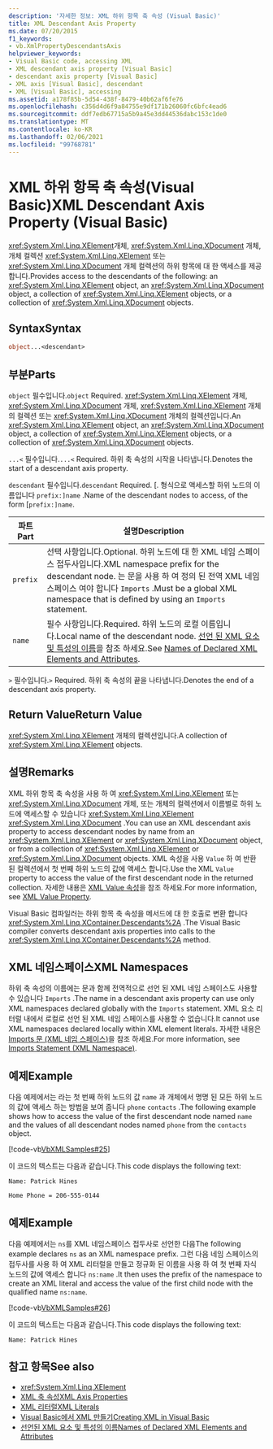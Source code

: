```yaml
---
description: '자세한 정보: XML 하위 항목 축 속성 (Visual Basic)'
title: XML Descendant Axis Property
ms.date: 07/20/2015
f1_keywords:
- vb.XmlPropertyDescendantsAxis
helpviewer_keywords:
- Visual Basic code, accessing XML
- XML descendant axis property [Visual Basic]
- descendant axis property [Visual Basic]
- XML axis [Visual Basic], descendant
- XML [Visual Basic], accessing
ms.assetid: a178f85b-5d54-438f-8479-40b62af6fe76
ms.openlocfilehash: c356d4d6f9a84755e9df171b26060fc6bfc4ead6
ms.sourcegitcommit: ddf7edb67715a5b9a45e3dd44536dabc153c1de0
ms.translationtype: MT
ms.contentlocale: ko-KR
ms.lasthandoff: 02/06/2021
ms.locfileid: "99768781"
---
```

# <a name="xml-descendant-axis-property-visual-basic"></a><span data-ttu-id="8b5a4-103">XML 하위 항목 축 속성(Visual Basic)</span><span class="sxs-lookup"><span data-stu-id="8b5a4-103">XML Descendant Axis Property (Visual Basic)</span></span>

<span data-ttu-id="8b5a4-104"><xref:System.Xml.Linq.XElement>개체, <xref:System.Xml.Linq.XDocument> 개체, 개체 컬렉션 <xref:System.Xml.Linq.XElement> 또는 <xref:System.Xml.Linq.XDocument> 개체 컬렉션의 하위 항목에 대 한 액세스를 제공 합니다.</span><span class="sxs-lookup"><span data-stu-id="8b5a4-104">Provides access to the descendants of the following: an <xref:System.Xml.Linq.XElement> object, an <xref:System.Xml.Linq.XDocument> object, a collection of <xref:System.Xml.Linq.XElement> objects, or a collection of <xref:System.Xml.Linq.XDocument> objects.</span></span>

## <a name="syntax"></a><span data-ttu-id="8b5a4-105">Syntax</span><span class="sxs-lookup"><span data-stu-id="8b5a4-105">Syntax</span></span>

```vb
object...<descendant>
```

## <a name="parts"></a><span data-ttu-id="8b5a4-106">부분</span><span class="sxs-lookup"><span data-stu-id="8b5a4-106">Parts</span></span>

<span data-ttu-id="8b5a4-107">`object` 필수입니다.</span><span class="sxs-lookup"><span data-stu-id="8b5a4-107">`object` Required.</span></span> <span data-ttu-id="8b5a4-108"><xref:System.Xml.Linq.XElement> 개체, <xref:System.Xml.Linq.XDocument> 개체, <xref:System.Xml.Linq.XElement> 개체의 컬렉션 또는 <xref:System.Xml.Linq.XDocument> 개체의 컬렉션입니다.</span><span class="sxs-lookup"><span data-stu-id="8b5a4-108">An <xref:System.Xml.Linq.XElement> object, an <xref:System.Xml.Linq.XDocument> object, a collection of <xref:System.Xml.Linq.XElement> objects, or a collection of <xref:System.Xml.Linq.XDocument> objects.</span></span>

<span data-ttu-id="8b5a4-109">`...<` 필수입니다.</span><span class="sxs-lookup"><span data-stu-id="8b5a4-109">`...<` Required.</span></span> <span data-ttu-id="8b5a4-110">하위 축 속성의 시작을 나타냅니다.</span><span class="sxs-lookup"><span data-stu-id="8b5a4-110">Denotes the start of a descendant axis property.</span></span>

<span data-ttu-id="8b5a4-111">`descendant` 필수입니다.</span><span class="sxs-lookup"><span data-stu-id="8b5a4-111">`descendant` Required.</span></span> <span data-ttu-id="8b5a4-112">[. 형식으로 액세스할 하위 노드의 이름입니다 `prefix:]name` .</span><span class="sxs-lookup"><span data-stu-id="8b5a4-112">Name of the descendant nodes to access, of the form [`prefix:]name`.</span></span>

|<span data-ttu-id="8b5a4-113">파트</span><span class="sxs-lookup"><span data-stu-id="8b5a4-113">Part</span></span>|<span data-ttu-id="8b5a4-114">설명</span><span class="sxs-lookup"><span data-stu-id="8b5a4-114">Description</span></span>|
|----------|-----------------|
|`prefix`|<span data-ttu-id="8b5a4-115">선택 사항입니다.</span><span class="sxs-lookup"><span data-stu-id="8b5a4-115">Optional.</span></span> <span data-ttu-id="8b5a4-116">하위 노드에 대 한 XML 네임 스페이스 접두사입니다.</span><span class="sxs-lookup"><span data-stu-id="8b5a4-116">XML namespace prefix for the descendant node.</span></span> <span data-ttu-id="8b5a4-117">는 문을 사용 하 여 정의 된 전역 XML 네임 스페이스 여야 합니다 `Imports` .</span><span class="sxs-lookup"><span data-stu-id="8b5a4-117">Must be a global XML namespace that is defined by using an `Imports` statement.</span></span>|
|`name`|<span data-ttu-id="8b5a4-118">필수 사항입니다.</span><span class="sxs-lookup"><span data-stu-id="8b5a4-118">Required.</span></span> <span data-ttu-id="8b5a4-119">하위 노드의 로컬 이름입니다.</span><span class="sxs-lookup"><span data-stu-id="8b5a4-119">Local name of the descendant node.</span></span> <span data-ttu-id="8b5a4-120">[선언 된 XML 요소 및 특성의 이름](../../programming-guide/language-features/xml/names-of-declared-xml-elements-and-attributes.md)을 참조 하세요.</span><span class="sxs-lookup"><span data-stu-id="8b5a4-120">See [Names of Declared XML Elements and Attributes](../../programming-guide/language-features/xml/names-of-declared-xml-elements-and-attributes.md).</span></span>|

<span data-ttu-id="8b5a4-121">`>` 필수입니다.</span><span class="sxs-lookup"><span data-stu-id="8b5a4-121">`>` Required.</span></span> <span data-ttu-id="8b5a4-122">하위 축 속성의 끝을 나타냅니다.</span><span class="sxs-lookup"><span data-stu-id="8b5a4-122">Denotes the end of a descendant axis property.</span></span>

## <a name="return-value"></a><span data-ttu-id="8b5a4-123">Return Value</span><span class="sxs-lookup"><span data-stu-id="8b5a4-123">Return Value</span></span>

<span data-ttu-id="8b5a4-124"><xref:System.Xml.Linq.XElement> 개체의 컬렉션입니다.</span><span class="sxs-lookup"><span data-stu-id="8b5a4-124">A collection of <xref:System.Xml.Linq.XElement> objects.</span></span>

## <a name="remarks"></a><span data-ttu-id="8b5a4-125">설명</span><span class="sxs-lookup"><span data-stu-id="8b5a4-125">Remarks</span></span>

<span data-ttu-id="8b5a4-126">XML 하위 항목 축 속성을 사용 하 여 <xref:System.Xml.Linq.XElement> 또는 <xref:System.Xml.Linq.XDocument> 개체, 또는 개체의 컬렉션에서 이름별로 하위 노드에 액세스할 수 있습니다 <xref:System.Xml.Linq.XElement> <xref:System.Xml.Linq.XDocument> .</span><span class="sxs-lookup"><span data-stu-id="8b5a4-126">You can use an XML descendant axis property to access descendant nodes by name from an <xref:System.Xml.Linq.XElement> or <xref:System.Xml.Linq.XDocument> object, or from a collection of <xref:System.Xml.Linq.XElement> or <xref:System.Xml.Linq.XDocument> objects.</span></span> <span data-ttu-id="8b5a4-127">XML 속성을 사용 `Value` 하 여 반환 된 컬렉션에서 첫 번째 하위 노드의 값에 액세스 합니다.</span><span class="sxs-lookup"><span data-stu-id="8b5a4-127">Use the XML `Value` property to access the value of the first descendant node in the returned collection.</span></span> <span data-ttu-id="8b5a4-128">자세한 내용은 [XML Value 속성](xml-value-property.md)을 참조 하세요.</span><span class="sxs-lookup"><span data-stu-id="8b5a4-128">For more information, see [XML Value Property](xml-value-property.md).</span></span>

<span data-ttu-id="8b5a4-129">Visual Basic 컴파일러는 하위 항목 축 속성을 메서드에 대 한 호출로 변환 합니다 <xref:System.Xml.Linq.XContainer.Descendants%2A> .</span><span class="sxs-lookup"><span data-stu-id="8b5a4-129">The Visual Basic compiler converts descendant axis properties into calls to the <xref:System.Xml.Linq.XContainer.Descendants%2A> method.</span></span>

## <a name="xml-namespaces"></a><span data-ttu-id="8b5a4-130">XML 네임스페이스</span><span class="sxs-lookup"><span data-stu-id="8b5a4-130">XML Namespaces</span></span>

<span data-ttu-id="8b5a4-131">하위 축 속성의 이름에는 문과 함께 전역적으로 선언 된 XML 네임 스페이스도 사용할 수 있습니다 `Imports` .</span><span class="sxs-lookup"><span data-stu-id="8b5a4-131">The name in a descendant axis property can use only XML namespaces declared globally with the `Imports` statement.</span></span> <span data-ttu-id="8b5a4-132">XML 요소 리터럴 내에서 로컬로 선언 된 XML 네임 스페이스를 사용할 수 없습니다.</span><span class="sxs-lookup"><span data-stu-id="8b5a4-132">It cannot use XML namespaces declared locally within XML element literals.</span></span> <span data-ttu-id="8b5a4-133">자세한 내용은 [Imports 문 (XML 네임 스페이스)](../statements/imports-statement-xml-namespace.md)을 참조 하세요.</span><span class="sxs-lookup"><span data-stu-id="8b5a4-133">For more information, see [Imports Statement (XML Namespace)](../statements/imports-statement-xml-namespace.md).</span></span>

## <a name="example"></a><span data-ttu-id="8b5a4-134">예제</span><span class="sxs-lookup"><span data-stu-id="8b5a4-134">Example</span></span>

<span data-ttu-id="8b5a4-135">다음 예제에서는 라는 첫 번째 하위 노드의 값 `name` 과 개체에서 명명 된 모든 하위 노드의 값에 액세스 하는 방법을 보여 줍니다 `phone` `contacts` .</span><span class="sxs-lookup"><span data-stu-id="8b5a4-135">The following example shows how to access the value of the first descendant node named `name` and the values of all descendant nodes named `phone` from the `contacts` object.</span></span>

[!code-vb[VbXMLSamples#25](~/samples/snippets/visualbasic/VS_Snippets_VBCSharp/VbXMLSamples/VB/XMLSamples11.vb#25)]

<span data-ttu-id="8b5a4-136">이 코드의 텍스트는 다음과 같습니다.</span><span class="sxs-lookup"><span data-stu-id="8b5a4-136">This code displays the following text:</span></span>

`Name: Patrick Hines`

`Home Phone = 206-555-0144`

## <a name="example"></a><span data-ttu-id="8b5a4-137">예제</span><span class="sxs-lookup"><span data-stu-id="8b5a4-137">Example</span></span>

<span data-ttu-id="8b5a4-138">다음 예제에서는 `ns`를 XML 네임스페이스 접두사로 선언한 다음</span><span class="sxs-lookup"><span data-stu-id="8b5a4-138">The following example declares `ns` as an XML namespace prefix.</span></span> <span data-ttu-id="8b5a4-139">그런 다음 네임 스페이스의 접두사를 사용 하 여 XML 리터럴을 만들고 정규화 된 이름을 사용 하 여 첫 번째 자식 노드의 값에 액세스 합니다 `ns:name` .</span><span class="sxs-lookup"><span data-stu-id="8b5a4-139">It then uses the prefix of the namespace to create an XML literal and access the value of the first child node with the qualified name `ns:name`.</span></span>

[!code-vb[VbXMLSamples#26](~/samples/snippets/visualbasic/VS_Snippets_VBCSharp/VbXMLSamples/VB/XMLSamples12.vb#26)]

<span data-ttu-id="8b5a4-140">이 코드의 텍스트는 다음과 같습니다.</span><span class="sxs-lookup"><span data-stu-id="8b5a4-140">This code displays the following text:</span></span>

`Name: Patrick Hines`

## <a name="see-also"></a><span data-ttu-id="8b5a4-141">참고 항목</span><span class="sxs-lookup"><span data-stu-id="8b5a4-141">See also</span></span>

- <xref:System.Xml.Linq.XElement>
- [<span data-ttu-id="8b5a4-142">XML 축 속성</span><span class="sxs-lookup"><span data-stu-id="8b5a4-142">XML Axis Properties</span></span>](index.md)
- [<span data-ttu-id="8b5a4-143">XML 리터럴</span><span class="sxs-lookup"><span data-stu-id="8b5a4-143">XML Literals</span></span>](../xml-literals/index.md)
- [<span data-ttu-id="8b5a4-144">Visual Basic에서 XML 만들기</span><span class="sxs-lookup"><span data-stu-id="8b5a4-144">Creating XML in Visual Basic</span></span>](../../programming-guide/language-features/xml/creating-xml.md)
- [<span data-ttu-id="8b5a4-145">선언된 XML 요소 및 특성의 이름</span><span class="sxs-lookup"><span data-stu-id="8b5a4-145">Names of Declared XML Elements and Attributes</span></span>](../../programming-guide/language-features/xml/names-of-declared-xml-elements-and-attributes.md)
